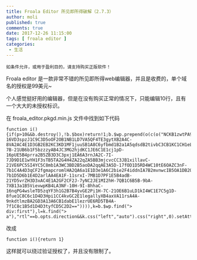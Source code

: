 ```yaml
---
title: Froala Editor 所见即所得破解（2.7.3）
author: moli
published: true
comments: true
date: 2017-12-26 11:15:00
tags: [ froala editor ]
categories:
 - 生活
---
```


```
如条件允许，或用于盈利目的，请支持购买正版软件！
```

Froala editor 是一款非常不错的所见即所得web编辑器，并且是收费的，单个域名的授权是99美元~

个人感觉挺好用的编辑器，但是在没有购买正常的情况下，只能编辑10行，且有一个大大的未授权标识。

在 froala_editor.pkgd.min.js 文件中找到如下代码

```
function i(){if(p>10&&b.destroy(),!b.$box)return!1;b.$wp.prepend(o(c(o("NCKB1zwtPA9tqzajXC2c2A7B-16VD3spzJ1C9C3D5oOF2OB1NB1LD7VA5QF4TE3gytXB2A4C-8VA2AC4E1D3GB2EB2KC3KD1MF1juuSB1A8C6yfbmd1B2a1A5qdsdB2tivbC3CB1KC1CH1eLA2sTF1B4I4H-7B-21UB6b1F5bzzzyAB4JC3MG2hjdKC1JE6C1E1cj1pD-16pUE5B4prra2B5ZB3D3C3pxj1EA6A3rnJA2C-7I-7JD9D1E1wYH1F3sTB5TA2G4H4ZA22qZA5BB3mjcvcCC3JB1xillavC-21VE6PC5SI4YC5C8mb1A3WC3BD2B5aoDA2qqAE3A5D-17fOD1D5RD4WC10tE6OAZC3nF-7b1C4A4D3qCF2fgmapcromlHA2QA6a1E1D3e1A6C2bie2F4iddnIA7B2mvnwcIB5OA1DB2OLQA3PB10WC7WC5d1E3uI-7b1D5D6b1E4D2arlAA4EA1F-11srxI-7MB1D7PF1E5B4adB-21YD5vrZH3D3xAC4E1A2GF2CF2J-7yNC2JE1MI2hH-7QB1C6B5B-9bA-7XB13a1B5VievwpKB4LA3NF-10H-9I-8hhaC-16nqPG4wsleTD5zqYF3h1G2B7B4yvGE2Pi1H-7C-21OE6B1uLD1kI4WC1E7C5g1D-8fue1C8C6c1D4D3Hpi1CC4kvGC2E1legallyXB4axVA11rsA4A-9nkdtlmzBA2GD3A13A6CB1dabE1lezrUE6RD5TB4A-7f1C8c1B5d1D4D3tyfCD5C2D2==")))),k=b.$wp.find("> div:first"),l=k.find("> a"),"rtl"==b.opts.direction&&k.css("left","auto").css("right",0).setAttribute("direction","rtl"),p++}
```

改成

```
function i(){return 1}
```

这样就可以绕过验证授权了，并且没有限制了。


